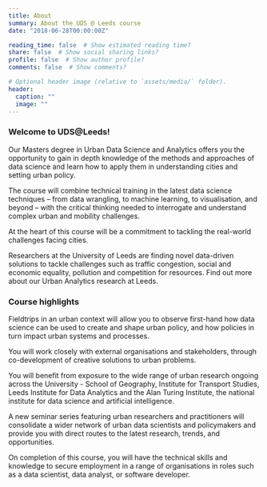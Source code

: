 ```yaml
---
title: About
summary: About the UDS @ Leeds course
date: "2018-06-28T00:00:00Z"

reading_time: false  # Show estimated reading time?
share: false  # Show social sharing links?
profile: false  # Show author profile?
comments: false  # Show comments?

# Optional header image (relative to `assets/media/` folder).
header:
  caption: ""
  image: ""
---
```

<h3> Welcome to UDS@Leeds! </h3>
<p> Our Masters degree in Urban Data Science and Analytics offers you the opportunity to gain in depth knowledge of the methods and approaches of data science and learn how to apply them in understanding cities and setting urban policy.

The course will combine technical training in the latest data science techniques – from data wrangling, to machine learning, to visualisation, and beyond – with the critical thinking needed to interrogate and understand complex urban and mobility challenges.

At the heart of this course will be a commitment to tackling the real-world challenges facing cities.

Researchers at the University of Leeds are finding novel data-driven solutions to tackle challenges such as traffic congestion, social and economic equality, pollution and competition for resources. Find out more about our Urban Analytics research at Leeds. </p>

<h3> Course highlights </h3>
Fieldtrips in an urban context will allow you to observe first-hand how data science can be used to create and shape urban policy, and how policies in turn impact urban systems and processes.

You will work closely with external organisations and stakeholders, through co-development of creative solutions to urban problems.

You will benefit from exposure to the wide range of urban research ongoing across the University - School of Geography, Institute for Transport Studies, Leeds Institute for Data Analytics and the Alan Turing Institute, the national institute for data science and artificial intelligence.

A new seminar series featuring urban researchers and practitioners will consolidate a wider network of urban data scientists and policymakers and provide you with direct routes to the latest research, trends, and opportunities.

On completion of this course, you will have the technical skills and knowledge to secure employment in a range of organisations in roles such as a data scientist, data analyst, or software developer.
